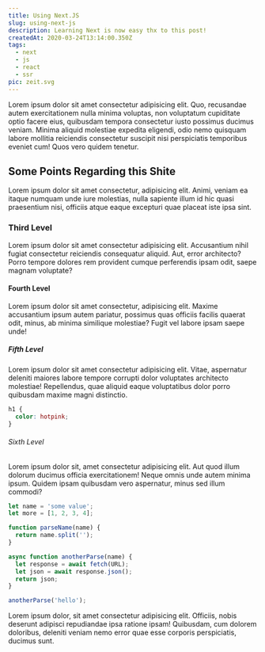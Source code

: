 ```yaml
---
title: Using Next.JS
slug: using-next-js
description: Learning Next is now easy thx to this post!
createdAt: 2020-03-24T13:14:00.350Z
tags:
  - next
  - js
  - react
  - ssr
pic: zeit.svg
---
```


Lorem ipsum dolor sit amet consectetur adipisicing elit. Quo, recusandae autem exercitationem nulla minima voluptas, non voluptatum cupiditate optio facere eius, quibusdam tempora consectetur iusto possimus ducimus veniam. Minima aliquid molestiae expedita eligendi, odio nemo quisquam labore mollitia reiciendis consectetur suscipit nisi perspiciatis temporibus eveniet cum! Quos vero quidem tenetur.

## Some Points Regarding this Shite

Lorem ipsum dolor sit amet consectetur, adipisicing elit. Animi, veniam ea itaque numquam unde iure molestias, nulla sapiente illum id hic quasi praesentium nisi, officiis atque eaque excepturi quae placeat iste ipsa sint.

### Third Level

Lorem ipsum dolor sit amet consectetur adipisicing elit. Accusantium nihil fugiat consectetur reiciendis consequatur aliquid. Aut, error architecto? Porro tempore dolores rem provident cumque perferendis ipsam odit, saepe magnam voluptate?

#### Fourth Level

Lorem ipsum dolor sit amet consectetur, adipisicing elit. Maxime accusantium ipsum autem pariatur, possimus quas officiis facilis quaerat odit, minus, ab minima similique molestiae? Fugit vel labore ipsam saepe unde!

##### Fifth Level

Lorem ipsum dolor sit amet consectetur adipisicing elit. Vitae, aspernatur deleniti maiores labore tempore corrupti dolor voluptates architecto molestiae! Repellendus, quae aliquid eaque voluptatibus dolor porro quibusdam maxime magni distinctio.

```css
h1 {
  color: hotpink;
}
```

###### Sixth Level

Lorem ipsum dolor sit, amet consectetur adipisicing elit. Aut quod illum dolorum ducimus officia exercitationem! Neque omnis unde autem minima ipsum. Quidem ipsam quibusdam vero aspernatur, minus sed illum commodi?

```js
let name = 'some value';
let more = [1, 2, 3, 4];

function parseName(name) {
  return name.split('');
}

async function anotherParse(name) {
  let response = await fetch(URL);
  let json = await response.json();
  return json;
}

anotherParse('hello');
```

Lorem ipsum dolor, sit amet consectetur adipisicing elit. Officiis, nobis deserunt adipisci repudiandae ipsa ratione ipsam! Quibusdam, cum dolorem doloribus, deleniti veniam nemo error quae esse corporis perspiciatis, ducimus sunt.
